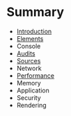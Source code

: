 # Summary

* [Introduction](README.md)
* [Elements](elements.md)
* Console
* [Audits](audits.md)
* [Sources](sources.md)
* Network
* [Performance](performance.md)
* Memory
* Application
* Security
* Rendering


